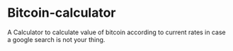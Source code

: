 # Bitcoin-calculator
A Calculator to calculate value of bitcoin according to current rates in case a google search is not your thing.
